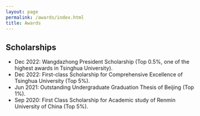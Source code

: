 ```yaml
---
layout: page
permalink: /awards/index.html
title: Awards
---
```


## Scholarships

- Dec 2022: Wangdazhong President Scholarship (Top 0.5%, one of the highest awards in Tsinghua University).
- Dec 2022: First-class Scholarship for Comprehensive Excellence of Tsinghua University (Top 5%).
- Jun 2021: Outstanding Undergraduate Graduation Thesis of Beijing (Top 1%).
- Sep 2020: First Class Scholarship for Academic study of Renmin University of China (Top 5%).
